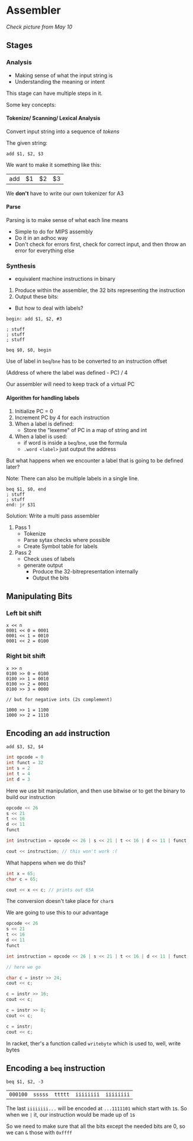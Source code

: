 # Assembler

_Check picture from May 10_

## Stages

### Analysis

- Making sense of what the input string is
- Understanding the meaning or intent

This stage can have multiple steps in it.

Some key concepts:

#### Tokenize/ Scanning/ Lexical Analysis

Convert input string into a sequence of _tokens_

The given string:

```
add $1, $2, $3
```

We want to make it something like this:

|||||
|--|--|--|--|
|add|$1|$2|$3|

We **don't** have to write our own tokenizer for A3

#### Parse

Parsing is to make sense of what each line means

- Simple to do for MIPS assembly
- Do it in an adhoc way
- Don't check for errors first, check for correct input, and then throw an error for everything else

### Synthesis

- equivalent machine instructions in binary

1. Produce within the assembler, the 32 bits representing the instruction
2. Output these bits:

- But how to deal with labels?

```assembly
begin: add $1, $2, #3

; stuff
; stuff
; stuff

beq $0, $0, begin
```

Use of label in `beq`/`bne` has to be converted to an instruction offset

(Address of where the label was defined - PC) / 4

Our assembler will need to keep track of a virtual PC

#### Algorithm for handling labels

1. Initialize PC = 0
2. Increment PC by 4 for each instruction
3. When a label is defined:
   - Store the "lexeme" of PC in a map of string and int
4. When a label is used:
   - if word is inside a `beq`/`bne`, use the formula
   - `.word <label>` just output the address

But what happens when we encounter a label that is going to be defined later?

Note: There can also be multiple labels in a single line.

```assembler
beq $1, $0, end
; stuff
; stuff
end: jr $31
```

Solution: Write a multi pass assembler

1. Pass 1
   - Tokenize
   - Parse sytax checks where possible
   - Create Symbol table for labels
2. Pass 2
   - Check uses of labels
   - generate output
	 - Produce the 32-bitrepresentation internally
	 - Output the bits

## Manipulating Bits

### Left bit shift

```
x << n
0001 << 0 = 0001
0001 << 1 = 0010
0001 << 2 = 0100
```

### Right bit shift

```
x >> n
0100 >> 0 = 0100
0100 >> 1 = 0010
0100 >> 2 = 0001
0100 >> 3 = 0000

// but for negative ints (2s complement)

1000 >> 1 = 1100
1000 >> 2 = 1110
```

## Encoding an `add` instruction

```assembly
add $3, $2, $4
```

```c++
int opcode = 0
int funct = 32
int s = 2
int t = 4
int d = 3
```

Here we use bit manipulation, and then use bitwise or to get the binary to build our instruction

```c++
opcode << 26
s << 21
t << 16
d << 11
funct

int instruction = opcode << 26 | s << 21 | t << 16 | d << 11 | funct

cout << instruction; // this won't work :(
```

What happens when we do this?

```c++
int x = 65;
char c = 65;

cout << x << c; // prints out 65A
```

The conversion doesn't take place for `char`s

We are going to use this to our advantage

```c++
opcode << 26
s << 21
t << 16
d << 11
funct

int instruction = opcode << 26 | s << 21 | t << 16 | d << 11 | funct

// here we go

char c = instr >> 24;
cout << c;

c = instr >> 16;
cout << c;

c = instr >> 8;
cout << c;

c = instr;
cout << c;
```

In racket, ther's a function called `writebyte` which is used to, well, write bytes

## Encoding a `beq` instruction

`beq $1, $2, -3`

||||||
|--|--|--|--|--|
|`000100`|`sssss`|`ttttt`|`iiiiiiii`|`iiiiiiii`|

The last `iiiiiiii...` will be encoded at `...1111101` which start with `1`s. So when we `|` it, our instruction would be made up of `1`s

So we need to make sure that all the bits except the needed bits are 0, so we can `&` those with `0xffff`
